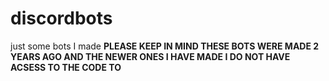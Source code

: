 # discordbots
just some bots I made
**PLEASE KEEP IN MIND THESE BOTS WERE MADE 2 YEARS AGO AND THE NEWER ONES I HAVE MADE I DO NOT HAVE ACSESS TO THE CODE TO**
